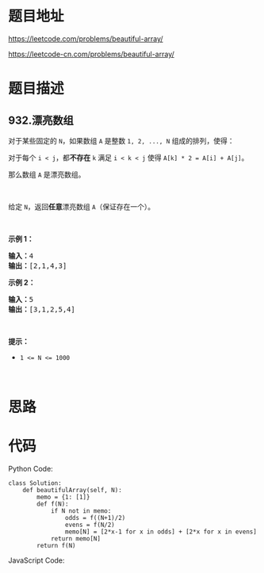 # 题目地址
https://leetcode.com/problems/beautiful-array/

https://leetcode-cn.com/problems/beautiful-array/
# 题目描述
## 932.漂亮数组
<p>对于某些固定的&nbsp;<code>N</code>，如果数组&nbsp;<code>A</code>&nbsp;是整数&nbsp;<code>1, 2, ..., N</code>&nbsp;组成的排列，使得：</p>

<p>对于每个&nbsp;<code>i &lt; j</code>，都<strong>不存在</strong>&nbsp;<code>k</code> 满足&nbsp;<code>i &lt; k &lt; j</code>&nbsp;使得&nbsp;<code>A[k] * 2 = A[i] + A[j]</code>。</p>

<p>那么数组 <code>A</code>&nbsp;是漂亮数组。</p>

<p>&nbsp;</p>

<p>给定&nbsp;<code>N</code>，返回<strong>任意</strong>漂亮数组&nbsp;<code>A</code>（保证存在一个）。</p>

<p>&nbsp;</p>

<p><strong>示例 1：</strong></p>

<pre><strong>输入：</strong>4
<strong>输出：</strong>[2,1,4,3]
</pre>

<p><strong>示例 2：</strong></p>

<pre><strong>输入：</strong>5
<strong>输出：</strong>[3,1,2,5,4]</pre>

<p>&nbsp;</p>

<p><strong>提示：</strong></p>

<ul>
	<li><code>1 &lt;= N &lt;= 1000</code></li>
</ul>

<p>&nbsp;</p>

# 思路

# 代码
Python Code:

```
class Solution:
    def beautifulArray(self, N):
        memo = {1: [1]}
        def f(N):
            if N not in memo:
                odds = f((N+1)/2)
                evens = f(N/2)
                memo[N] = [2*x-1 for x in odds] + [2*x for x in evens]
            return memo[N]
        return f(N)
```
JavaScript Code:

```

```
